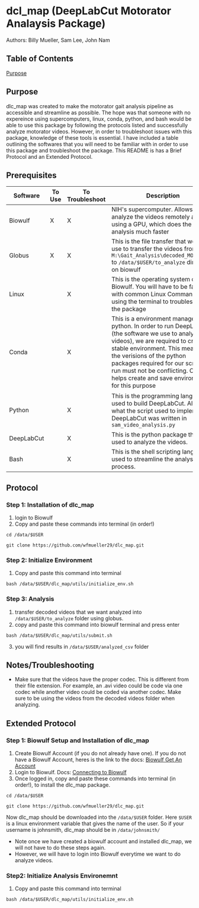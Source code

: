# dcl_map (DeepLabCut Motorator Analaysis Package)


Authors: Billy Mueller, Sam Lee, John Nam 

## Table of Contents
[Purpose](#purpose)

## Purpose 
dlc_map was created to make the motorator gait analysis pipeline as accessible and streamline as possible. The hope was that someone with no expereince using supercomputers, linux, conda, python, and bash would be able to use this package by following the protocols listed and successfully analyze motorator videos. However, in order to troubleshoot issues with this package, knowledge of these tools is essential. I have included a table outlining the softwares that you will need to be familiar with in order to use this package and troubleshoot the package. This README is has a Brief Protocol and an Extended Protocol.

## Prerequisites 
| Software | To Use | To Troubleshoot | Description | Documentation |
|---|---|---|---|---|
| Biowulf | X | X | NIH's supercomputer. Allows us to analyze the videos remotely and using a GPU, which does the analysis much faster | [Biowulf](https://hpc.nih.gov/systems/) |
| Globus | X | X | This is the file transfer that we will use to transfer the videos from `M:\Gait_Analysis\decoded_MOTORATER` to `/data/$USER/to_analyze` direcotry on biowulf | [Globus Biowulf Docs](https://hpc.nih.gov/storage/globus.html) [Globus Docs](https://docs.globus.org/how-to/) | 
| Linux | | X | This is the operating system of Biowulf. You will have to be familiar with common Linux Commands and using the terminal to troubleshoot the package | [Linux Docs](https://linux.die.net/man/) Note: I usually just google stuff |
| Conda | | X | This is a environment manager for python. In order to run DeepLabCut (the software we use to analyze the videos), we are required to create a stable environment. This means that the verisions of the python packages required for our script to run must not be conflicting. Conda helps create and save environments for this purpose | [Conda Docs](https://docs.conda.io/en/latest/miniconda.html) |
| Python | | X | This is the programming language used to build DeepLabCut. Also it is what the script used to implement DeepLabCut was written in `sam_video_analysis.py` | [Python Docs](https://docs.python.org/3/) these docs may be less helpful, again just google stuff |
| DeepLabCut | | X | This is the python package that is used to analyze the videos. | [DeepLabCut docs](https://github.com/DeepLabCut/DeepLabCut)
| Bash | | X | This is the shell scripting language used to streamline the analysis process. | [Bash docs](https://www.gnu.org/software/bash/manual/bash.html) |

## Protocol 
### Step 1: Installation of dlc_map
1. login to Biowulf
2. Copy and paste these commands into terminal (in order!)
```
cd /data/$USER
```
```
git clone https://github.com/wfmueller29/dlc_map.git
```
### Step 2: Initialize Environment
1. Copy and paste this command into terminal
```
bash /data/$USER/dlc_map/utils/initialize_env.sh
```
### Step 3: Analysis
1. transfer decoded videos that we want analyzed into `/data/$USER/to_analyze` folder using globus.
2. copy and paste this command into biowulf terminal and press enter
```
bash /data/$USER/dlc_map/utils/submit.sh
```
3. you will find results in `/data/$USER/analyzed_csv` folder


## Notes/Troubleshooting
- Make sure that the videos have the proper codec. This is different from their file extension. For example, an .avi video could be code via one codec while another video could be coded via another codec. Make sure to be using the videos from the decoded videos folder when analyzing.

## Extended Protocol
### Step 1: Biowulf Setup and Installation of dlc_map
1. Create Biowulf Account (if you do not already have one). If you do not have a Biowulf Account, heres is the link to the docs: [Biowulf Get An Account](https://hpc.nih.gov/docs/accounts.html)
2. Login to Biowulf. Docs: [Connecting to Biowulf](https://hpc.nih.gov/docs/connect.html)
3. Once logged in, copy and paste these commands into terminal (in order!), to install the dlc_map package.
```
cd /data/$USER
```
```
git clone https://github.com/wfmueller29/dlc_map.git
```
Now dlc_map should be downloaded into the `/data/$USER` folder. Here `$USER` is a linux environment variable that gives the name of the user. So if your username is johnsmith, dlc_map should be in `/data/johnsmith/`
* Note once we have created a biowulf account and installed dlc_map, we will not have to do these steps again. 
* However, we will have to login into Biowulf everytime we want to do analyze videos.
### Step2: Initialize Analysis Environemnt
1. Copy and paste this command into terminal
```
bash /data/$USER/dlc_map/utils/initialize_env.sh
```


